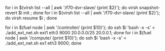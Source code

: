 for i in $(virsh list --all | awk '/f70-dvr-slave/ {print $2}'); do virsh snapshot-revert $i init ; done
for i in $(virsh list --all | awk '/f70-dvr-slave/ {print $2}'); do virsh resume $i  ; done




for i in $(fuel node  | awk '/controller/ {print $10}'); do ssh $i 'bash -x -s' < ./add_ext_net.sh ext1 eth3 9000 20.0.0.0/25 20.0.0.1; done
for i in $(fuel node  | awk '/compute/ {print $10}'); do ssh $i 'bash -x -s' < ./add_ext_net.sh ex1 eth3 9000; done
